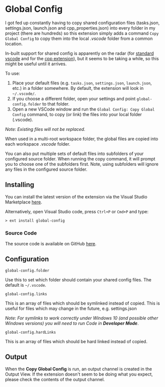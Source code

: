 # Global Config

I got fed up constantly having to copy shared configuration files (tasks.json, settings.json, launch.json and cpp_properties.json) into every folder in my project (there are hundreds) so this extension simply adds a command `Copy Global Config` to copy them into the local *.vscode* folder from a common location.

In-built support for shared config is apparently on the radar (for [standard vscode](https://github.com/Microsoft/vscode/issues/1435) and for the [cpp extension](https://github.com/Microsoft/vscode-cpptools/issues/996)), but it seems to be taking a while, so this might be useful until it arrives.

To use:

1. Place your default files (e.g. `tasks.json`, `settings.json`, `launch.json`, etc.) in a folder somewhere. By default, the extension will look in `~/.vscode/`.
2. If you choose a different folder, open your settings and point `global-config.folder` to that folder.
3. Open a new VSCode window and run the `Global Config: Copy Global Config` command, to copy (or link) the files into your local folder (.vscode).

*Note: Existing files will not be replaced.*

When used in a multi-root workspace folder, the global files are copied into each workspace *.vscode* folder.

You can also put multiple sets of default files into subfolders of your configured source folder. When running the copy command, it will prompt you to choose one of the subfolders first. Note, using subfolders will ignore any files in the configured source folder.

## Installing

You can install the latest version of the extension via the Visual Studio Marketplace [here](https://marketplace.visualstudio.com/items?itemName=Gruntfuggly.global-config).

Alternatively, open Visual Studio code, press `Ctrl+P` or `Cmd+P` and type:

    > ext install global-config

### Source Code

The source code is available on GitHub [here](https://github.com/Gruntfuggly/global-config).

## Configuration

`global-config.folder`

Use this to set which folder should contain your shared config files. The default is `~/.vscode`.

`global-config.links`

This is an array of files which should be symlinked instead of copied. This is useful for files which may change in the future, e.g. settings.json

*Note: For symlinks to work correctly under Windows 10 (and possible other Windows versions) you will need to run Code in **Developer Mode***.

`global-config.hardLinks`

This is an array of files which should be hard linked instead of copied.

## Output

When the **Copy Global Config** is run, an output channel is created in the Output View. If the extension doesn't seem to be doing what you expect, please check the contents of the output channel.

